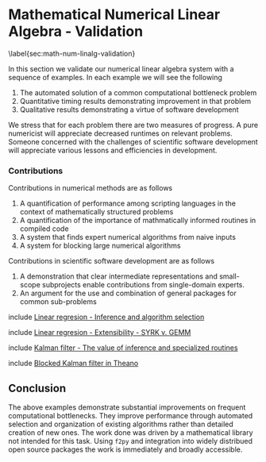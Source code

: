 
Mathematical Numerical Linear Algebra - Validation
==================================================

\label{sec:math-num-linalg-validation}

In this section we validate our numerical linear algebra system with a sequence of examples.  In each example we will see the following

1.  The automated solution of a common computational bottleneck problem
2.  Quantitative timing results demonstrating improvement in that problem
3.  Qualitative results demonstrating a virtue of software development

We stress that for each problem there are two measures of progress.  A pure numericist will appreciate decreased runtimes on relevant problems.  Someone concerned with the challenges of scientific software development will appreciate various lessons and efficiencies in development.

### Contributions

Contributions in numerical methods are as follows

1.  A quantification of performance among scripting languages in the context of mathematically structured problems
2.  A quantification of the importance of mathmatically informed routines in compiled code
3.  A system that finds expert numerical algorithms from naive inputs
4.  A system for blocking large numerical algorithms

Contributions in scientific software development are as follows

1.  A demonstration that clear intermediate representations and small-scope subprojects enable contributions from single-domain experts.
2.  An argument for the use and combination of general packages for common sub-problems


include [Linear regresion - Inference and algorithm selection](linear-regression.md)

include [Linear regresion - Extensibility - SYRK v. GEMM](syrk.md)

include [Kalman filter - The value of inference and specialized routines](kalman-specialized.md)

include [Blocked Kalman filter in Theano](blocking.md)

Conclusion
----------

The above examples demonstrate substantial improvements on frequent computational bottlenecks.  They improve performance through automated selection and organization of existing algorithms rather than detailed creation of new ones.  The work done was driven by a mathematical library not intended for this task.  Using `f2py` and integration into widely distribued open source packages the work is immediately and broadly accessible.
